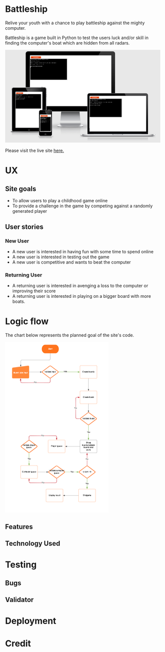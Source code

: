 # Battleship

Relive your youth with a chance to play battleship against the mighty computer.

Battleship is a game built in Python to test the users luck and/or skill in finding the computer's boat which are hidden from all radars.

![Battleship on different devices](/assets/images/amiresponive.png)

Please visit the live site [here.](https://battleship-rb.herokuapp.com/)

# UX

## Site goals

- To allow users to play a childhood game online
- To provide a challenge in the game by competing against a randomly generated player

## User stories

### New User

- A new user is interested in having fun with some time to spend online
- A new user is interested in testing out the game
- A new user is competitive and wants to beat the computer

### Returning User

- A returning user is interested in avenging a loss to the computer or improving their score
- A returning user is interested in playing on a bigger board with more boats.


# Logic flow

The chart below represents the planned goal of the site's code.

![flowchart](/assets/images/flowchart.png)

## Features

## Technology Used

# Testing

## Bugs

## Validator

# Deployment

# Credit

